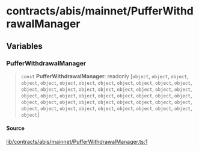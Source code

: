 # contracts/abis/mainnet/PufferWithdrawalManager

## Variables

### PufferWithdrawalManager

> `const` **PufferWithdrawalManager**: readonly [`object`, `object`, `object`, `object`, `object`, `object`, `object`, `object`, `object`, `object`, `object`, `object`, `object`, `object`, `object`, `object`, `object`, `object`, `object`, `object`, `object`, `object`, `object`, `object`, `object`, `object`, `object`, `object`, `object`, `object`, `object`, `object`, `object`, `object`, `object`, `object`, `object`, `object`, `object`, `object`, `object`, `object`, `object`, `object`, `object`, `object`, `object`, `object`, `object`]

#### Source

[lib/contracts/abis/mainnet/PufferWithdrawalManager.ts:1](https://github.com/PufferFinance/puffer-sdk/blob/f53ce5c8c68838d336922a0d48246fe792f772d6/lib/contracts/abis/mainnet/PufferWithdrawalManager.ts#L1)
